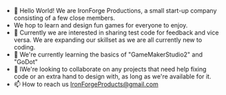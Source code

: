 - 👋 Hello World! We are IronForge Productions, a small start-up company consisting of a few close members.
-   We hop to learn and design fun games for everyone to enjoy.
- 👀 Currently we are interested in sharing test code for feedback and vice versa. We are expanding our skillset as we are all
  currently new to coding.
- 🌱 We're currently learning the basics of "GameMakerStudio2" and "GoDot"
- 💞️ IWe're looking to collaborate on any projects that need help fixing code or an extra hand to design with, as long as we're available for it.
- 📫 How to reach us 
    IronForgeProducts@gmail.com

<!---
IronForgeProducts/IronForgeProducts is a ✨ special ✨ repository because its `README.md` (this file) appears on your GitHub profile.
You can click the Preview link to take a look at your changes.
--->
